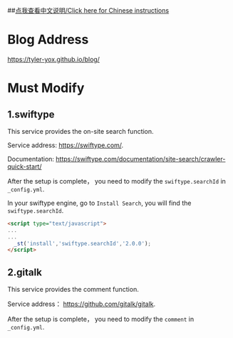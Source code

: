 ##[点我查看中文说明/Click here for Chinese instructions](https://github.com/tyler-yox/blog/blob/gh-pages/README_zh_CN.md)

# Blog Address

<https://tyler-yox.github.io/blog/>


# Must Modify

## 1.swiftype

This service provides the on-site search function.

Service address: <https://swiftype.com/>.

Documentation: <https://swiftype.com/documentation/site-search/crawler-quick-start/>

After the setup is complete， you need to modify the `swiftype.searchId` in `_config.yml`.

In your swiftype engine, go to `Install Search`, you will find the `swiftype.searchId`.

```html
<script type="text/javascript">
...
...
  _st('install','swiftype.searchId','2.0.0');
</script>
```

## 2.gitalk

This service provides the comment function.

Service address： <https://github.com/gitalk/gitalk>.

After the setup is complete， you need to modify the `comment`  in `_config.yml`.
